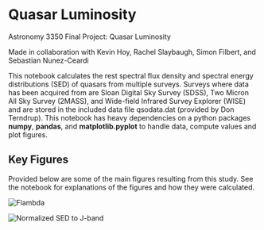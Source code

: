 # Quasar Luminosity
Astronomy 3350 Final Project: Quasar Luminosity

Made in collaboration with Kevin Hoy, Rachel Slaybaugh, Simon Filbert, and Sebastian Nunez-Ceardi

This notebook calculates the rest spectral flux density and spectral energy distributions (SED) of quasars from multiple surveys.
Surveys where data has been acquired from are Sloan Digital Sky Survey (SDSS), Two Micron All Sky Survey (2MASS), and Wide-field Infrared Survey Explorer (WISE) and are stored in the included data file qsodata.dat (provided by Don Terndrup).
This notebook has heavy dependencies on a python packages <b>numpy</b>, <b>pandas</b>, and <b>matplotlib.pyplot</b> to handle data, compute values and plot figures.

## Key Figures
Provided below are some of the main figures resulting from this study.
See the notebook for explanations of the figures and how they were calculated.

![Flambda](https://user-images.githubusercontent.com/84037073/157300482-ddf8a6d5-e681-4991-846b-bca2c3c8066e.jpeg)

![Normalized SED to J-band](https://user-images.githubusercontent.com/84037073/157300930-ae1ccad0-1869-40d4-9dbe-0c4b8ea046f3.jpeg)

